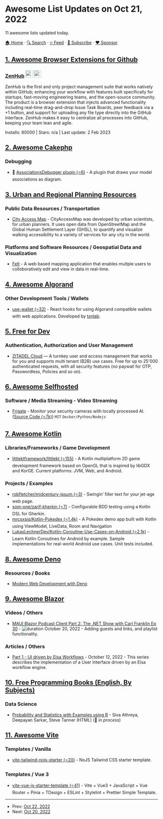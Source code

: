 # Awesome List Updates on Oct 21, 2022

11 awesome lists updated today.

[🏠 Home](/README.md) · [🔍 Search](https://www.trackawesomelist.com/search/) · [🔥 Feed](https://www.trackawesomelist.com/rss.xml) · [📮 Subscribe](https://trackawesomelist.us17.list-manage.com/subscribe?u=d2f0117aa829c83a63ec63c2f&id=36a103854c) · [❤️  Sponsor](https://github.com/sponsors/theowenyoung)



## [1. Awesome Browser Extensions for Github](/content/stefanbuck/awesome-browser-extensions-for-github/README.md)

### [ZenHub](https://www.zenhub.com/) <a href="https://chrome.google.com/webstore/detail/zenhub-for-github/ogcgkffhplmphkaahpmffcafajaocjbd"><img src="https://raw.githubusercontent.com/alrra/browser-logos/master/src/chrome/chrome_48x48.png" width="24" /></a> <a href="https://www.zenhub.com/extension"><img src="https://raw.githubusercontent.com/alrra/browser-logos/master/src/firefox/firefox_48x48.png" width="24" /></a>

ZenHub is the first and only project management suite that works natively within GitHub; enhancing your workflow with features built specifically for startups, fast-moving engineering teams, and the open-source community. The product is a browser extension that injects advanced functionality including real-time drag-and-drop Issue Task Boards, peer feedback via a +1 button, and support for uploading any file type directly into the GitHub interface. ZenHub makes it easy to centralize all processes into GitHub, keeping your team lean and agile.

Installs: 80000 | Stars: n/a | Last update: 2 Feb 2023

## [2. Awesome Cakephp](/content/FriendsOfCake/awesome-cakephp/README.md)

### Debugging

*   :strawberry: [AssociationsDebugger plugin (⭐6)](https://github.com/zunnu/associations-debugger) - A plugin that draws your model associations as diagram.

## [3. Urban and Regional Planning Resources](/content/APA-Technology-Division/urban-and-regional-planning-resources/README.md)

### Public Data Resources / Transportation

*   [City Access Map](https://www.cityaccessmap.com/) - CityAccessMap was developed by urban scientists, for urban planners. It uses open data from OpenStreetMap and the Global Human Settlement Layer (GHSL), to quantify and visualize walking accessibility to a variety of services for any city in the world.

### Platforms and Software Resources / Geospatial Data and Visualization

*   [Felt](https://felt.com/) - A web based mapping application that enables multple users to colloboratively edit and view in data in real-time.

## [4. Awesome Algorand](/content/aorumbayev/awesome-algorand/README.md)

### Other Development Tools / Wallets

*   [use-wallet (⭐32)](https://github.com/txnlab/use-wallet) - React hooks for using Algorand compatible wallets with web applications. Developed by [txnlab](https://www.txnlab.dev/).

## [5. Free for Dev](/content/ripienaar/free-for-dev/README.md)

### Authentication, Authorization and User Management

*   [ZITADEL Cloud](https://zitadel.com) — A turnkey user and access management that works for you and supports multi tenant (B2B) use cases. Free for up to 25'000 authenticated requests, with all security features (no paywall for OTP, Passwordless, Policies and so on).

## [6. Awesome Selfhosted](/content/awesome-selfhosted/awesome-selfhosted/README.md)

### Software / Media Streaming - Video Streaming

*   [Frigate](https://frigate.video/) - Monitor your security cameras with locally processed AI. ([Source Code (⭐7k)](https://github.com/blakeblackshear/frigate)) `MIT` `Docker/Python/Nodejs`

## [7. Awesome Kotlin](/content/KotlinBy/awesome-kotlin/README.md)

### Libraries/Frameworks / Game Development

*   [littlektframework/littlekt (⭐155)](https://github.com/littlektframework/littlekt) - A Kotlin multiplatform 2D game development framework based on OpenGL that is inspired by libGDX and KorGE. Current platforms: JVM, Web, and Android.

### Projects / Examples

*   [robfletcher/midcentury-ipsum (⭐3)](https://github.com/robfletcher/midcentury-ipsum) - Swingin’ filler text for your jet-age web page.
*   [som-one/zarif-kherkin (⭐7)](https://github.com/som-one/zarif-kherkin) - Configurable BDD testing using a Kotlin DSL for Gherkin.
*   [mrcsxsiq/Kotlin-Pokedex (⭐1.4k)](https://github.com/mrcsxsiq/Kotlin-Pokedex) - A Pokedex demo app built with Kotlin using ViewModel, LiveData, Room and Navigation
*   [LukasLechnerDev/Kotlin-Coroutine-Use-Cases-on-Android (⭐2.1k)](https://github.com/LukasLechnerDev/Kotlin-Coroutine-Use-Cases-on-Android) - Learn Kotlin Coroutines for Android by example. Sample implementations for real-world Android use cases. Unit tests included.

## [8. Awesome Deno](/content/denolib/awesome-deno/README.md)

### Resources / Books

*   [Modern Web Development with Deno](https://bpbonline.com/products/modern-web-development-with-deno)

## [9. Awesome Blazor](/content/AdrienTorris/awesome-blazor/README.md)

### Videos / Others

*   [MAUI Blazor Podcast Client Part 2: The .NET Show with Carl Franklin Ep 30](https://www.youtube.com/watch?v=csWkVlB3GQo) - ![duration](https://img.shields.io/badge/Duration:%20-31%20min-%230094FF?style=flat-square\&cacheSeconds=maxAge\&logo=youtube) October 20, 2022 - Adding guests and links, and playlist functionality.

### Articles / Others

*   [Part 1 - UI driven by Elsa Workflows](https://medium.com/@fanekkie/part-1-ui-driven-by-elsa-workflows-6d0e868ea6c) - October 12, 2022 - This series describes the implementation of a User Interface driven by an Elsa workflow engine.

## [10. Free Programming Books (English, By Subjects)](/content/EbookFoundation/free-programming-books/books/free-programming-books-subjects/README.md)

### Data Science

*   [Probability and Statistics with Examples using R](https://www.isibang.ac.in/\~athreya/psweur/index.html#usage) - Siva Athreya, Deepayan Sarkar, Steve Tanner (HTML) (:construction: *in process*)

## [11. Awesome Vite](/content/vitejs/awesome-vite/README.md)

### Templates / Vanilla

*   [vite-tailwind-nojs-starter (⭐20)](https://github.com/kometolabs/vite-tailwind-nojs-starter) - NoJS Tailwind CSS starter template.

### Templates / Vue 3

*   [vite-vue-js-starter-template (⭐41)](https://github.com/ElanYoung/vite-vue-js-starter-template) - Vite + Vue3 + JavaScript + Vue Router + Pinia + TDesign + ESLint + Stylelint + Prettier Simple Template.

---

- Prev: [Oct 22, 2022](/content/2022/10/22/README.md)
- Next: [Oct 20, 2022](/content/2022/10/20/README.md)